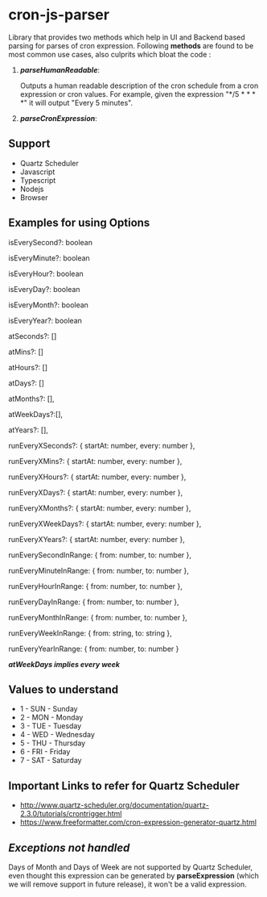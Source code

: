 # cron-js-parser
Library that provides two methods which help in UI and Backend based parsing for parses of cron expression. Following **methods** are found to be most common use cases, also culprits which bloat the code : 
1. ***parseHumanReadable***:

    Outputs a human readable description of the cron schedule from a cron expression or cron values. For example, given the expression "*/5 * * * *" it will output "Every 5 minutes". 

2. ***parseCronExpression***:

## Support
* Quartz Scheduler
* Javascript
* Typescript
* Nodejs
* Browser

## Examples for using Options
isEverySecond?: boolean

isEveryMinute?: boolean

isEveryHour?: boolean

isEveryDay?: boolean

isEveryMonth?: boolean

isEveryYear?: boolean

atSeconds?: []

atMins?: []

atHours?: []

atDays?: []

atMonths?: [],

atWeekDays?:[],

atYears?: [],

runEveryXSeconds?: {
  startAt: number,
  every: number
},

runEveryXMins?: {
  startAt: number,
  every: number
},

runEveryXHours?: {
  startAt: number,
  every: number
},

runEveryXDays?: {
  startAt: number,
  every: number
},

runEveryXMonths?: {
  startAt: number,
  every: number
},

runEveryXWeekDays?: {
  startAt: number,
  every: number
},

runEveryXYears?: {
  startAt: number,
  every: number
},

runEverySecondInRange: {
  from: number,
  to: number
},

runEveryMinuteInRange: {
  from: number,
  to: number
},

runEveryHourInRange: {
  from: number,
  to: number
},

runEveryDayInRange: {
  from: number,
  to: number
},

runEveryMonthInRange: {
  from: number,
  to: number
},

runEveryWeekInRange: {
  from: string,
  to: string
},

runEveryYearInRange: {
  from: number,
  to: number
}

***atWeekDays implies every week***
## Values to understand
* 1 - SUN - Sunday
* 2 - MON - Monday
* 3 - TUE - Tuesday
* 4 - WED - Wednesday
* 5 - THU - Thursday
* 6 - FRI - Friday
* 7 - SAT - Saturday
## Important Links to refer for Quartz Scheduler

* http://www.quartz-scheduler.org/documentation/quartz-2.3.0/tutorials/crontrigger.html 
* https://www.freeformatter.com/cron-expression-generator-quartz.html
## *Exceptions not handled*

Days of Month and Days of Week are not supported by Quartz Scheduler, even thought this expression can be generated by **parseExpression** (which we will remove support in future release), it won't be a valid expression.